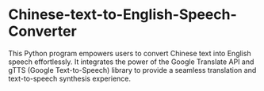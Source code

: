 # Chinese-text-to-English-Speech-Converter
This Python program empowers users to convert Chinese text into English speech effortlessly. It integrates the power of the Google Translate API and gTTS (Google Text-to-Speech) library to provide a seamless translation and text-to-speech synthesis experience.
